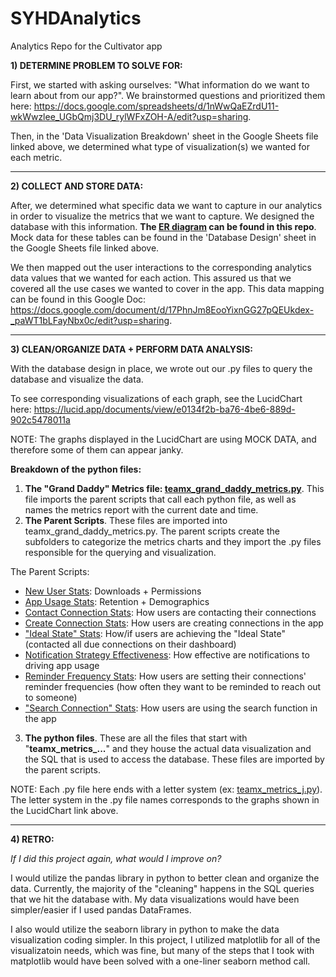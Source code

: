 # SYHDAnalytics
Analytics Repo for the Cultivator app

**1) DETERMINE PROBLEM TO SOLVE FOR:**

First, we started with asking ourselves: "What information do we want to learn about from our app?". We brainstormed questions and prioritized them here: https://docs.google.com/spreadsheets/d/1nWwQaEZrdU11-wkWwzlee_UGbQmj3DU_rylWFxZOH-A/edit?usp=sharing.

Then, in the 'Data Visualization Breakdown' sheet in the Google Sheets file linked above, we determined what type of visualization(s) we wanted for each metric.

----------------------------------------------------------------

**2) COLLECT AND STORE DATA:**

After, we determined what specific data we want to capture in our analytics in order to visualize the metrics that we want to capture. We designed the database with this information. **The [ER diagram](https://github.com/scootzie/SYHDAnalytics/blob/master/ER%20Diagram.png) can be found in this repo**. Mock data for these tables can be found in the 'Database Design' sheet in the Google Sheets file linked above.

We then mapped out the user interactions to the corresponding analytics data values that we wanted for each action. This assured us that we covered all the use cases we wanted to cover in the app. This data mapping can be found in this Google Doc: https://docs.google.com/document/d/17PhnJm8EooYixnGG27pQEUkdex-_paWT1bLFayNbx0c/edit?usp=sharing.

----------------------------------------------------------------

**3) CLEAN/ORGANIZE DATA + PERFORM DATA ANALYSIS:**

With the database design in place, we wrote out our .py files to query the database and visualize the data.

To see corresponding visualizations of each graph, see the LucidChart here: https://lucid.app/documents/view/e0134f2b-ba76-4be6-889d-902c5478011a

NOTE: The graphs displayed in the LucidChart are using MOCK DATA, and therefore some of them can appear janky.

**Breakdown of the python files:**

1) **The "Grand Daddy" Metrics file: [teamx_grand_daddy_metrics.py](https://github.com/scootzie/SYHDAnalytics/blob/master/teamx_grand_daddy_metrics.py)**. This file imports the parent scripts that call each python file, as well as names the metrics report with the current date and time.
2) **The Parent Scripts**. These files are imported into teamx_grand_daddy_metrics.py. The parent scripts create the subfolders to categorize the metrics charts and they import the .py files responsible for the querying and visualization. 

The Parent Scripts:

- [New User Stats](https://github.com/scootzie/SYHDAnalytics/blob/master/teamx_app_store_new_members_member_stats.py): Downloads + Permissions
- [App Usage Stats](https://github.com/scootzie/SYHDAnalytics/blob/master/teamx_app_usage_retention_demographics.py): Retention + Demographics
- [Contact Connection Stats](https://github.com/scootzie/SYHDAnalytics/blob/master/teamx_contact_and_mark_as_contacted.py): How users are contacting their connections
- [Create Connection Stats](https://github.com/scootzie/SYHDAnalytics/blob/master/teamx_create_connection_stats.py): How users are creating connections in the app
- ["Ideal State" Stats](https://github.com/scootzie/SYHDAnalytics/blob/master/teamx_due_connections_ideal_state.py): How/if users are achieving the "Ideal State" (contacted all due connections on their dashboard)
- [Notification Strategy Effectiveness](https://github.com/scootzie/SYHDAnalytics/blob/master/teamx_notifications_effectiveness.py): How effective are notifications to driving app usage
- [Reminder Frequency Stats](https://github.com/scootzie/SYHDAnalytics/blob/master/teamx_reminder_frequency_stats.py): How users are setting their connections' reminder frequencies (how often they want to be reminded to reach out to someone)
- ["Search Connection" Stats](https://github.com/scootzie/SYHDAnalytics/blob/master/teamx_search_connections.py): How users are using the search function in the app

3) **The python files**. These are all the files that start with "**teamx_metrics_...**" and they house the actual data visualization and the SQL that is used to access the database. These files are imported by the parent scripts.

NOTE: Each .py file here ends with a letter system (ex: [teamx_metrics_j.py](https://github.com/scootzie/SYHDAnalytics/blob/master/teamx_metrics_j.py)). The letter system in the .py file names corresponds to the graphs shown in the LucidChart link above.

----------------------------------------------------------------

**4) RETRO:**

_If I did this project again, what would I improve on?_

I would utilize the pandas library in python to better clean and organize the data. Currently, the majority of the "cleaning" happens in the SQL queries that we hit the database with. My data visualizations would have been simpler/easier if I used pandas DataFrames.

I also would utilize the seaborn library in python to make the data visualization coding simpler. In this project, I utilized matplotlib for all of the visualizatoin needs, which was fine, but many of the steps that I took with matplotlib would have been solved with a one-liner seaborn method call.
